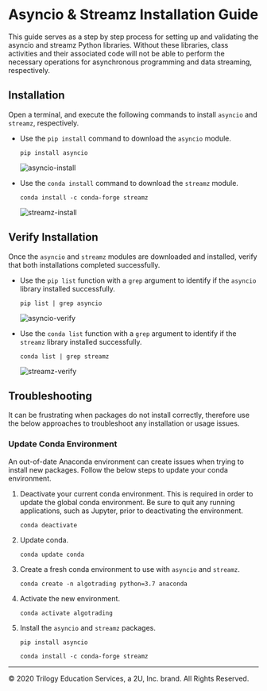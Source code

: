 # Asyncio & Streamz Installation Guide

This guide serves as a step by step process for setting up and validating the asyncio and streamz Python libraries. Without these libraries, class activities and their associated code will not be able to perform the necessary operations for asynchronous programming and data streaming, respectively.

## Installation

Open a terminal, and execute the following commands to install `asyncio` and `streamz`, respectively.

* Use the `pip install` command to download the `asyncio` module.

  ```shell
  pip install asyncio
  ```

  ![asyncio-install](Images/asyncio-install.png)

* Use the `conda install` command to download the `streamz` module.

  ```shell
  conda install -c conda-forge streamz
  ```

  ![streamz-install](Images/streamz-install.png)

## Verify Installation

Once the `asyncio` and `streamz` modules are downloaded and installed, verify that both installations completed successfully.

* Use the `pip list` function with a `grep` argument to identify if the `asyncio` library installed successfully.

  ```shell
  pip list | grep asyncio
  ```

  ![asyncio-verify](Images/asyncio-verify.png)

* Use the `conda list` function with a `grep` argument to identify if the `streamz` library installed successfully.

  ```shell
  conda list | grep streamz
  ```

  ![streamz-verify](Images/streamz-verify.png)

## Troubleshooting

It can be frustrating when packages do not install correctly, therefore use the below approaches to troubleshoot any installation or usage issues.

### Update Conda Environment

An out-of-date Anaconda environment can create issues when trying to install new packages. Follow the below steps to update your conda environment.

1. Deactivate your current conda environment. This is required in order to update the global conda environment. Be sure to quit any running applications, such as Jupyter, prior to deactivating the environment.

    ```shell
    conda deactivate
    ```

2. Update conda.

    ```shell
    conda update conda
    ```

3. Create a fresh conda environment to use with `asyncio` and `streamz`.

    ```shell
    conda create -n algotrading python=3.7 anaconda
    ```

4. Activate the new environment.

    ```shell
    conda activate algotrading
    ```

5. Install the `asyncio` and `streamz` packages.

    ```shell
    pip install asyncio
    ```

    ```shell
    conda install -c conda-forge streamz
    ```

---

© 2020 Trilogy Education Services, a 2U, Inc. brand. All Rights Reserved.
